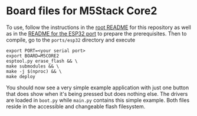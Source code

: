 # Board files for M5Stack Core2

To use, follow the instructions in the [root README](../../../../README.md) for this repository as well as in the [README for the ESP32 port](../../README.md) to prepare the prerequisites. Then to compile, go to the `ports/esp32` directory and execute

```text
export PORT=<your serial port>
export BOARD=M5CORE2
esptool.py erase_flash && \
make submodules && \
make -j $(nproc) && \
make deploy
```

You should now see a very simple example application with just one button that does show when it's being pressed but does nothing else. The drivers are loaded in `boot.py` while `main.py` contains this simple example. Both files reside in the accessible and changeable flash filesystem.
